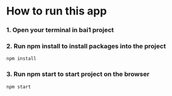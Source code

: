 # How to run this app

### 1. Open your terminal in bai1 project

### 2. Run npm install to install packages into the project

```js
npm install
```

### 3. Run npm start to start project on the browser

```js
npm start
```
